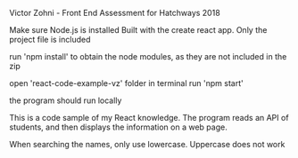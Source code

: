 Victor Zohni - Front End Assessment for Hatchways 2018

Make sure Node.js is installed
Built with the create react app. Only the project file is included

run 'npm install' to obtain the node modules, as they are not included in the zip

open 'react-code-example-vz' folder in terminal
run 'npm start'

the program should run locally  

This is a code sample of my React knowledge. The program reads an API of students, and then displays the information on a web page.

When searching the names, only use lowercase. Uppercase does not work


